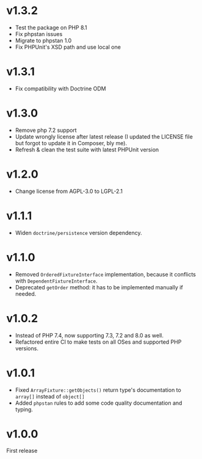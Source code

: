 # v1.3.2

* Test the package on PHP 8.1
* Fix phpstan issues
* Migrate to phpstan 1.0
* Fix PHPUnit's XSD path and use local one

# v1.3.1

* Fix compatibility with Doctrine ODM

# v1.3.0

* Remove php 7.2 support
* Update wrongly license after latest release (I updated the LICENSE file but forgot to update it in Composer, bly me).
* Refresh & clean the test suite with latest PHPUnit version

# v1.2.0

* Change license from AGPL-3.0 to LGPL-2.1

# v1.1.1

* Widen `doctrine/persistence` version dependency.

# v1.1.0

* Removed `OrderedFixtureInterface` implementation, because it conflicts with `DependentFixtureInterface`.
* Deprecated `getOrder` method: it has to be implemented manually if needed.

# v1.0.2

* Instead of PHP 7.4, now supporting 7.3, 7.2 and 8.0 as well.
* Refactored entire CI to make tests on all OSes and supported PHP versions.

# v1.0.1

* Fixed `ArrayFixture::getObjects()` return type's documentation to `array[]` instead of `object[]`
* Added `phpstan` rules to add some code quality documentation and typing.

# v1.0.0

First release
